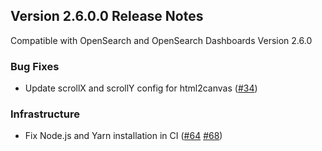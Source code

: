 ## Version 2.6.0.0 Release Notes
Compatible with OpenSearch and OpenSearch Dashboards Version 2.6.0

### Bug Fixes
* Update scrollX and scrollY config for html2canvas ([#34](https://github.com/opensearch-project/dashboards-reporting/pull/34))

### Infrastructure
* Fix Node.js and Yarn installation in CI ([#64](https://github.com/opensearch-project/dashboards-reporting/pull/64) [#68](https://github.com/opensearch-project/dashboards-reporting/pull/68))